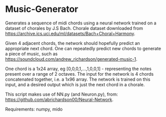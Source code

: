 # Music-Generator
Generates a sequence of midi chords using a neural network trained on a dataset of chorales by J.S Bach.
Chorale dataset downloaded from https://archive.ics.uci.edu/ml/datasets/Bach+Choral+Harmony.

Given 4 adjacent chords, the network should hopefully predict an appropriate next chord.
One can repeatedly predict new chords to generate a piece of music, such as https://soundcloud.com/andrew_richardson/generated-music-1.

One chord is a 1x24 array, eg [0,0,0,1,...,1,0,0,1] - representing the notes present over a range of 2 octaves.
The input for the network is 4 chords concatenated together, i.e. a 1x96 array.
The network is trained on this input, and a desired output which is just the next chord in a chorale.

This script makes use of NN.py (and Neuron.py), from: https://github.com/abrichardson00/Neural-Network.

Requirements: numpy, mido
